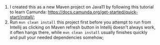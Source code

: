 1. I created this as a new Maven project on Java11 by following this tutorial to learn Camunda: https://docs.camunda.org/get-started/quick-start/install/;
2. Run `mvn clean install` this project first before you attempt to run from Intellij as clicking on Maven refresh button in Intellij doesn't always work, it often hangs there, while `mvn clean install` usually finishes quickly and pull your needed dependencies somehow;